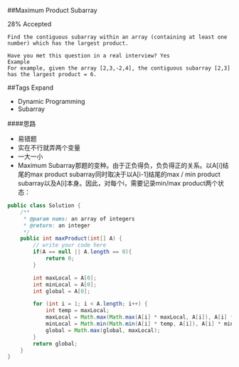 ##Maximum Product Subarray

28% Accepted

	Find the contiguous subarray within an array (containing at least one number) which has the largest product.

	Have you met this question in a real interview? Yes
	Example
	For example, given the array [2,3,-2,4], the contiguous subarray [2,3] has the largest product = 6.

##Tags Expand
- Dynamic Programming
- Subarray

####思路
- 易错题
- 实在不行就弄两个变量
- 一大一小
- Maximum Subarray那题的变种。由于正负得负，负负得正的关系。以A[i]结尾的max product subarray同时取决于以A[i-1]结尾的max / min product subarray以及A[i]本身。因此，对每个i，需要记录min/max product两个状态：

```java
public class Solution {
    /**
     * @param nums: an array of integers
     * @return: an integer
     */
    public int maxProduct(int[] A) {
        // write your code here
        if(A == null || A.length == 0){
            return 0;
        }

        int maxLocal = A[0];
        int minLocal = A[0];
        int global = A[0];

        for (int i = 1; i < A.length; i++) {
            int temp = maxLocal;
            maxLocal = Math.max(Math.max(A[i] * maxLocal, A[i]), A[i] * minLocal);
            minLocal = Math.min(Math.min(A[i] * temp, A[i]), A[i] * minLocal);
            global = Math.max(global, maxLocal);
        }
        return global;
    }
}

```
